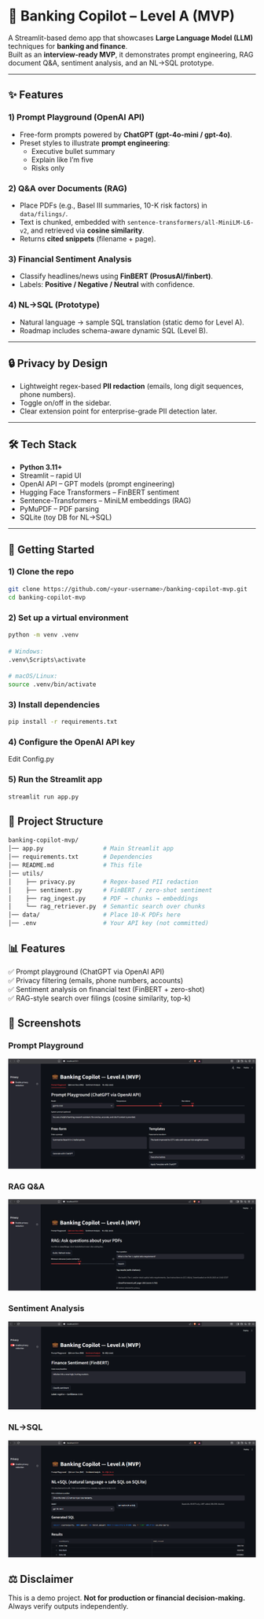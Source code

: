
# 💼 Banking Copilot – Level A (MVP)

A Streamlit-based demo app that showcases **Large Language Model (LLM)** techniques for **banking and finance**.  
Built as an **interview-ready MVP**, it demonstrates prompt engineering, RAG document Q&A, sentiment analysis, and an NL→SQL prototype.

---

## ✨ Features

### 1) Prompt Playground (OpenAI API)
- Free-form prompts powered by **ChatGPT (gpt-4o-mini / gpt-4o)**.
- Preset styles to illustrate **prompt engineering**:
  - Executive bullet summary
  - Explain like I’m five
  - Risks only

### 2) Q&A over Documents (RAG)
- Place PDFs (e.g., Basel III summaries, 10-K risk factors) in `data/filings/`.
- Text is chunked, embedded with `sentence-transformers/all-MiniLM-L6-v2`, and retrieved via **cosine similarity**.
- Returns **cited snippets** (filename + page).

### 3) Financial Sentiment Analysis
- Classify headlines/news using **FinBERT (ProsusAI/finbert)**.
- Labels: **Positive / Negative / Neutral** with confidence.

### 4) NL→SQL (Prototype)
- Natural language → sample SQL translation (static demo for Level A).
- Roadmap includes schema-aware dynamic SQL (Level B).

---

## 🔒 Privacy by Design
- Lightweight regex-based **PII redaction** (emails, long digit sequences, phone numbers).
- Toggle on/off in the sidebar.
- Clear extension point for enterprise-grade PII detection later.

---

## 🛠️ Tech Stack

- **Python 3.11+**
- Streamlit – rapid UI
- OpenAI API – GPT models (prompt engineering)
- Hugging Face Transformers – FinBERT sentiment
- Sentence-Transformers – MiniLM embeddings (RAG)
- PyMuPDF – PDF parsing
- SQLite (toy DB for NL→SQL)

---

## 🚀 Getting Started

### 1) Clone the repo
```bash
git clone https://github.com/<your-username>/banking-copilot-mvp.git
cd banking-copilot-mvp 
```

### 2) Set up a virtual environment
```bash
python -m venv .venv

# Windows:
.venv\Scripts\activate

# macOS/Linux:
source .venv/bin/activate
```
### 3) Install dependencies
```bash
pip install -r requirements.txt
```
### 4) Configure the OpenAI API key
Edit Config.py

### 5) Run the Streamlit app
```bash
streamlit run app.py
```
## 📂 Project Structure
```bash 
banking-copilot-mvp/
│── app.py                 # Main Streamlit app
│── requirements.txt       # Dependencies
│── README.md              # This file
│── utils/
│    ├── privacy.py        # Regex-based PII redaction
│    ├── sentiment.py      # FinBERT / zero-shot sentiment
│    ├── rag_ingest.py     # PDF → chunks → embeddings
│    └── rag_retriever.py  # Semantic search over chunks
│── data/                  # Place 10-K PDFs here
│── .env                   # Your API key (not committed)
```
## 📊 Features
✅ Prompt playground (ChatGPT via OpenAI API)  
✅ Privacy filtering (emails, phone numbers, accounts)  
✅ Sentiment analysis on financial text (FinBERT + zero-shot)  
✅ RAG-style search over filings (cosine similarity, top-k)

## 📸 Screenshots

### Prompt Playground
![Prompt Playground](Assets/prompt_playground.PNG)

### RAG Q&A
![RAG Answer](Assets/RAG.PNG)

### Sentiment Analysis
![Sentiment Analysis](Assets/sentiment_analysis.PNG)

### NL→SQL
![NL→SQL](Assets/NL2SQL.PNG)


## ⚖️ Disclaimer

This is a demo project. **Not for production or financial decision-making.**  
Always verify outputs independently.
